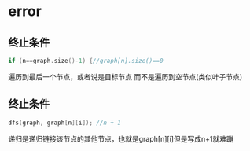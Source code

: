# error
## 终止条件
```cpp
if (n==graph.size()-1) {//graph[n].size()==0
```
遍历到最后一个节点，或者说是目标节点
而不是遍历到空节点(类似叶子节点)

## 终止条件
```cpp
dfs(graph, graph[n][i]); //n + 1
```
递归是递归链接该节点的其他节点，也就是graph[n][i]但是写成n+1就难蹦
